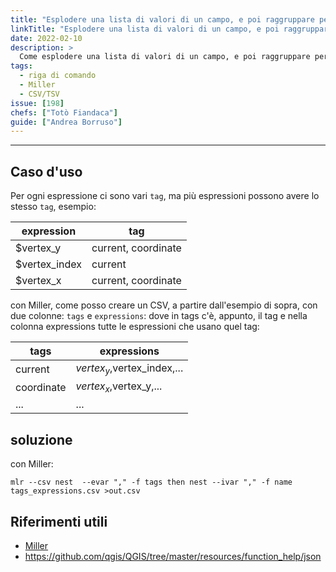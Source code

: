 ```yaml
---
title: "Esplodere una lista di valori di un campo, e poi raggruppare per questi valori"
linkTitle: "Esplodere una lista di valori di un campo, e poi raggruppare per questi valori"
date: 2022-02-10
description: >
  Come esplodere una lista di valori di un campo, e poi raggruppare per questi valori.
tags:
  - riga di comando
  - Miller
  - CSV/TSV
issue: [198]
chefs: ["Totò Fiandaca"]
guide: ["Andrea Borruso"]
---
```


---

## Caso d'uso

Per ogni espressione ci sono vari `tag`, ma più espressioni possono avere lo stesso `tag`, esempio:

| expression    | tag                 |
|---------------|---------------------|
| $vertex_y     | current, coordinate |
| $vertex_index | current             |
| $vertex_x     | current, coordinate |

con Miller, come posso creare un CSV, a partire dall'esempio di sopra, con due colonne: `tags` e `expressions`: dove in tags c'è, appunto, il tag e nella colonna expressions tutte le espressioni che usano quel tag:

| tags       | expressions                 |
|------------|-----------------------------|
| current    | $vertex_y,$vertex_index,... |
| coordinate | $vertex_x,$vertex_y,...     |
| ...        | ...                         |

## soluzione

con Miller:

```
mlr --csv nest  --evar "," -f tags then nest --ivar "," -f name  tags_expressions.csv >out.csv
```

## Riferimenti utili

- [Miller](https://github.com/johnkerl/miller)
- https://github.com/qgis/QGIS/tree/master/resources/function_help/json

